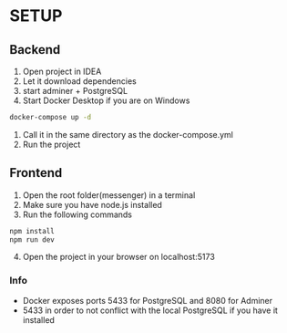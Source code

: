 # SETUP

## Backend
1. Open project in IDEA
2. Let it download dependencies
3. start adminer + PostgreSQL
4. Start Docker Desktop if you are on Windows
```bash
docker-compose up -d
```
1. Call it in the same directory as the docker-compose.yml
2. Run the project

## Frontend
1. Open the root folder(messenger) in a terminal
2. Make sure you have node.js installed
3. Run the following commands
```bash
npm install
npm run dev
```
4. Open the project in your browser on localhost:5173

### Info
- Docker exposes ports 5433 for PostgreSQL and 8080 for Adminer
- 5433 in order to not conflict with the local PostgreSQL if you have it installed